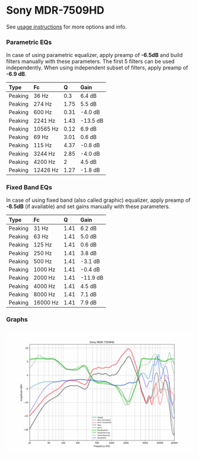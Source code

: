 # Sony MDR-7509HD
See [usage instructions](https://github.com/jaakkopasanen/AutoEq#usage) for more options and info.

### Parametric EQs
In case of using parametric equalizer, apply preamp of **-6.5dB** and build filters manually
with these parameters. The first 5 filters can be used independently.
When using independent subset of filters, apply preamp of **-6.9 dB**.

| Type    | Fc       |    Q | Gain     |
|:--------|:---------|:-----|:---------|
| Peaking | 36 Hz    | 0.3  | 6.4 dB   |
| Peaking | 274 Hz   | 1.75 | 5.5 dB   |
| Peaking | 600 Hz   | 0.31 | -4.0 dB  |
| Peaking | 2241 Hz  | 1.43 | -13.5 dB |
| Peaking | 10565 Hz | 0.12 | 6.9 dB   |
| Peaking | 69 Hz    | 3.01 | 0.6 dB   |
| Peaking | 115 Hz   | 4.37 | -0.8 dB  |
| Peaking | 3244 Hz  | 2.85 | -4.0 dB  |
| Peaking | 4200 Hz  | 2    | 4.5 dB   |
| Peaking | 12426 Hz | 1.27 | -1.8 dB  |

### Fixed Band EQs
In case of using fixed band (also called graphic) equalizer, apply preamp of **-8.5dB**
(if available) and set gains manually with these parameters.

| Type    | Fc       |    Q | Gain     |
|:--------|:---------|:-----|:---------|
| Peaking | 31 Hz    | 1.41 | 6.2 dB   |
| Peaking | 63 Hz    | 1.41 | 5.0 dB   |
| Peaking | 125 Hz   | 1.41 | 0.6 dB   |
| Peaking | 250 Hz   | 1.41 | 3.8 dB   |
| Peaking | 500 Hz   | 1.41 | -3.1 dB  |
| Peaking | 1000 Hz  | 1.41 | -0.4 dB  |
| Peaking | 2000 Hz  | 1.41 | -11.9 dB |
| Peaking | 4000 Hz  | 1.41 | 4.5 dB   |
| Peaking | 8000 Hz  | 1.41 | 7.1 dB   |
| Peaking | 16000 Hz | 1.41 | 7.9 dB   |

### Graphs
![](./Sony%20MDR-7509HD.png)